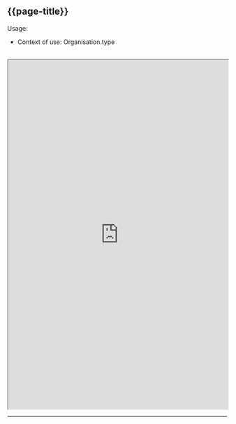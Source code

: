 ## {{page-title}}

Usage:
- Context of use:  Organisation.type
<br>

<iframe src="https://simplifier.net/guide/nhs-england-implementation-guide-stu1/Home/Terminology/All-CodeSystems/CodeSystem-England-ODSRecordUseType?version=1.1.0" height="800px" width="100%"></iframe>

---